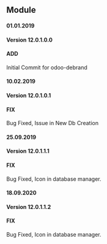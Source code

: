 ## Module <odoo-debrand>

#### 01.01.2019
#### Version 12.0.1.0.0
#### ADD
Initial Commit for odoo-debrand

#### 10.02.2019
#### Version 12.0.1.0.1
#### FIX
Bug Fixed, Issue in New Db Creation

#### 25.09.2019
#### Version 12.0.1.1.1
#### FIX
Bug Fixed, Icon in database manager.

#### 18.09.2020
#### Version 12.0.1.1.2
#### FIX
Bug Fixed, Icon in database manager.
